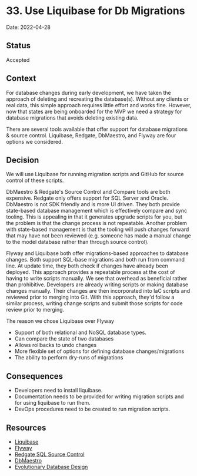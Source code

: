 # 33. Use Liquibase for Db Migrations

Date: 2022-04-28

## Status
 
Accepted
 
## Context

For database changes during early development, we have taken the approach of deleting and recreating the database(s). Without any clients or real data, this simple approach requires little effort and works fine. However, now that states are being onboarded for the MVP we need a strategy for database migrations that avoids deleting existing data.

There are several tools available that offer support for database migrations & source control. Liquibase, Redgate, DbMaestro, and Flyway are four options we considered.

## Decision

We will use Liquibase for running migration scripts and GitHub for source control of these scripts. 

DbMaestro & Redgate's Source Control and Compare tools are both expensive. Redgate only offers support for SQL Server and Oracle. DbMaestro is not SDK friendly and is more UI driven. They both provide state-based database management which is effectively compare and sync tooling. This is appealing in that it generates upgrade scripts for you, but the problem is that the change process is not repeatable. Another problem with state-based management is that the tooling will push changes forward that may have not been reviewed (e.g. someone has made a manual change to the model database rather than through source control).

Flyway and Liquibase both offer migrations-based approaches to database changes. Both support SQL-base migrations and both run from command line. At update time, they both check if changes have already been deployed. This approach provides a repeatable process at the cost of having to write scripts manually. We see that overhead as beneficial rather than prohibitive. Developers are already writing scripts or making database changes manually. Their changes are then incorporated into IaC scripts and reviewed prior to merging into Git. With this approach, they'd follow a similar process, writing change scripts and submit those scripts for code review prior to merging.

The reason we chose Liquibase over Flyway
* Support of both relational and NoSQL database types.
* Can compare the state of two databases
* Allows rollbacks to undo changes
* More flexible set of options for defining database changes/migrations
* The ability to perform dry-runs of migrations

## Consequences

* Developers need to install liquibase.
* Documentation needs to be provided for writing migration scripts and for using liquibase to run them.
* DevOps procedures need to be created to run migration scripts.


## Resources
* [Liquibase](https://www.liquibase.org/)
* [Flyway](https://flywaydb.org/)
* [Redgate SQL Source Control](https://www.red-gate.com/products/sql-development/sql-source-control/)
* [DbMaestro](https://www.dbmaestro.com/)
* [Evolutionary Database Design](https://martinfowler.com/bliki/ParallelChange.html)
